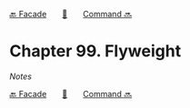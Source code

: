 [🔙 Facade][previous-chapter]&nbsp;&nbsp;&nbsp;&nbsp;&nbsp;&nbsp;&nbsp;[🏡][readme]&nbsp;&nbsp;&nbsp;&nbsp;&nbsp;&nbsp;&nbsp;[Command 🔜][upcoming-chapter]

# Chapter 99. Flyweight

_Notes_

[🔙 Facade][previous-chapter]&nbsp;&nbsp;&nbsp;&nbsp;&nbsp;&nbsp;&nbsp;[🏡][readme]&nbsp;&nbsp;&nbsp;&nbsp;&nbsp;&nbsp;&nbsp;[Command 🔜][upcoming-chapter]

[readme]: README.md
[previous-chapter]: ch098-facade.md
[upcoming-chapter]: ch100-command.md